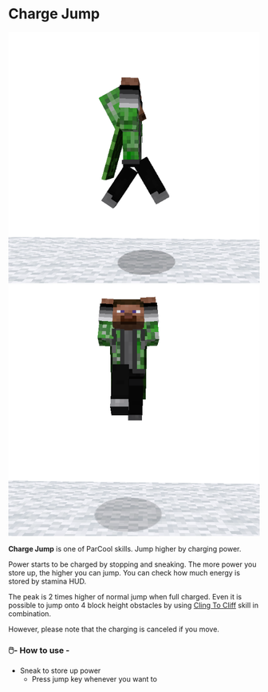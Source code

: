 # Charge Jump

![charge jump side](../resources/actions/Charge_Jump1.png)
![charge jump front](../resources/actions/Charge_Jump2.png)

**Charge Jump** is one of ParCool skills. Jump higher by charging power.

Power starts to be charged by stopping and sneaking. The more power you store up, the higher you can jump.
You can check how much energy is stored by stamina HUD.

The peak is 2 times higher of normal jump when full charged. Even it is possible to jump onto 4 block height obstacles
by using [Cling To Cliff](cling_to_cliff.md) skill in combination.

However, please note that the charging is canceled if you move.

### 🖱️- How to use -

- Sneak to store up power
    - Press jump key whenever you want to
